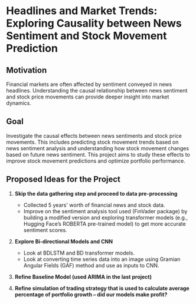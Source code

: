 # Headlines and Market Trends: Exploring Causality between News Sentiment and Stock Movement Prediction

## Motivation
Financial markets are often affected by sentiment conveyed in news headlines. Understanding the causal relationship between news sentiment and stock price movements can provide deeper insight into market dynamics.

## Goal
Investigate the causal effects between news sentiments and stock price movements. This includes predicting stock movement trends based on news sentiment analysis and understanding how stock movement changes based on future news sentiment. This project aims to study these effects to improve stock movement predictions and optimize portfolio performance.

## Proposed Ideas for the Project
1. **Skip the data gathering step and proceed to data pre-processing**
    - Collected 5 years' worth of financial news and stock data.
    - Improve on the sentiment analysis tool used (FinVader package) by building a modified version and exploring transformer models (e.g., Hugging Face’s ROBERTA pre-trained model) to get more accurate sentiment scores.

2. **Explore Bi-directional Models and CNN**
    - Look at BDLSTM and BD transformer models.
    - Look at converting time series data into an image using Gramian Angular Fields (GAF) method and use as inputs to CNN.

3. **Refine Baseline Model (used ARIMA in the last project)**

4. **Refine simulation of trading strategy that is used to calculate average percentage of portfolio growth – did our models make profit?**

